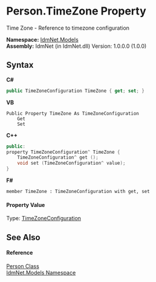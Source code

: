 # Person.TimeZone Property 
 

Time Zone - Reference to timezone configuration

**Namespace:**&nbsp;<a href="N_IdmNet_Models">IdmNet.Models</a><br />**Assembly:**&nbsp;IdmNet (in IdmNet.dll) Version: 1.0.0.0 (1.0.0)

## Syntax

**C#**<br />
``` C#
public TimeZoneConfiguration TimeZone { get; set; }
```

**VB**<br />
``` VB
Public Property TimeZone As TimeZoneConfiguration
	Get
	Set
```

**C++**<br />
``` C++
public:
property TimeZoneConfiguration^ TimeZone {
	TimeZoneConfiguration^ get ();
	void set (TimeZoneConfiguration^ value);
}
```

**F#**<br />
``` F#
member TimeZone : TimeZoneConfiguration with get, set

```


#### Property Value
Type: <a href="T_IdmNet_Models_TimeZoneConfiguration">TimeZoneConfiguration</a>

## See Also


#### Reference
<a href="T_IdmNet_Models_Person">Person Class</a><br /><a href="N_IdmNet_Models">IdmNet.Models Namespace</a><br />